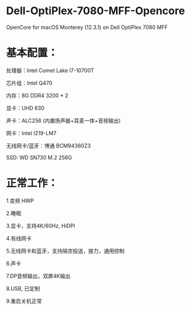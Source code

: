 # Dell-OptiPlex-7080-MFF-Opencore
OpenCore for macOS Monterey (12.3.1) on Dell OptiPlex 7080 MFF

# 基本配置：

处理器：Intel Comet Lake I7-10700T

芯片组：Intel Q470

内存：8G DDR4 3200 * 2

显卡：UHD 630

声卡：ALC256 (内置扬声器+耳麦一体+音频输出)

网卡：Intel I219-LM7

无线网卡/蓝牙：博通 BCM94360Z3

SSD:   WD SN730 M.2 256G

# 正常工作：

1.变频 HWP

2.睡眠

3.显卡，支持4K/60Hz, HiDPI

4.有线网卡

5.无线网卡和蓝牙，支持隔空投送，接力，通用控制

6.声卡

7.DP音频输出，双屏4K输出

8.USB, 已定制

9.重启关机正常
